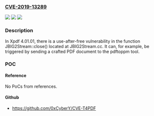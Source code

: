 ### [CVE-2019-13289](https://cve.mitre.org/cgi-bin/cvename.cgi?name=CVE-2019-13289)
![](https://img.shields.io/static/v1?label=Product&message=n%2Fa&color=blue)
![](https://img.shields.io/static/v1?label=Version&message=n%2Fa&color=blue)
![](https://img.shields.io/static/v1?label=Vulnerability&message=n%2Fa&color=brighgreen)

### Description

In Xpdf 4.01.01, there is a use-after-free vulnerability in the function JBIG2Stream::close() located at JBIG2Stream.cc. It can, for example, be triggered by sending a crafted PDF document to the pdftoppm tool.

### POC

#### Reference
No PoCs from references.

#### Github
- https://github.com/0xCyberY/CVE-T4PDF

